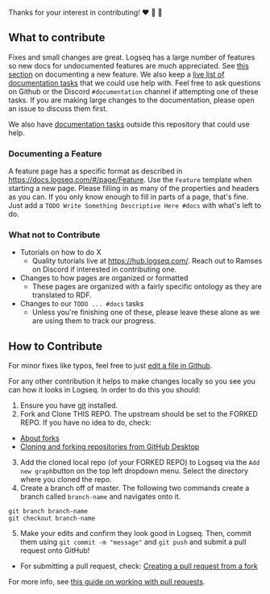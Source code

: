 Thanks for your interest in contributing! :heart: :man_dancing: :woman_dancing:

## What to contribute

Fixes and small changes are great. Logseq has a large number of features so new
docs for undocumented features are much appreciated. See [this
section](#documenting-a-feature) on documenting a new feature. We also keep a
[live list of documentation tasks](https://docs.logseq.com/#/page/docs) that we
could use help with. Feel free to ask questions on Github or the Discord
`#documentation` channel if attempting one of these tasks. If you are making
large changes to the documentation, please open an issue to discuss them first. 

We also have [documentation tasks](https://github.com/orgs/logseq/projects/5/views/1?filterQuery=label%3Adocumentation) outside this repository that could use help.

### Documenting a Feature

A feature page has a specific format as described in
https://docs.logseq.com/#/page/Feature. Use the `Feature` template when starting
a new page. Please filling in as many of the properties and headers as you can.
If you only know enough to fill in parts of a page, that's fine. Just add a
`TODO Write Something Descriptive Here #docs` with what's left to do.

### What not to Contribute

* Tutorials on how to do X
  * Quality tutorials live at https://hub.logseq.com/. Reach out to Ramses on Discord if interested in contributing one.
* Changes to how pages are organized or formatted
  * These pages are organized with a fairly specific ontology as they are translated to RDF.
* Changes to our `TODO ... #docs` tasks
  * Unless you're finishing one of these, please leave these alone as we are using them to track our progress.

## How to Contribute

For minor fixes like typos, feel free to just [edit a
file in Github](https://docs.github.com/en/repositories/working-with-files/managing-files/editing-files).

For any other contribution it helps to make changes locally so you see you can how it looks in Logseq. In order to do this you should:

1. Ensure you have [git](https://git-scm.com/downloads) installed.
2. Fork and Clone THIS REPO. The upstream should be set to the FORKED REPO. If you have no idea to do, check:
* [About forks](https://docs.github.com/en/pull-requests/collaborating-with-pull-requests/working-with-forks/about-forks)
* [Cloning and forking repositories from GitHub Desktop](https://docs.github.com/en/desktop/contributing-and-collaborating-using-github-desktop/adding-and-cloning-repositories/cloning-and-forking-repositories-from-github-desktop)
3. Add the cloned local repo (of your FORKED REPO) to Logseq via the `Add new graph`button on the top left dropdown menu. Select the directory where you cloned the repo.
4. Create a branch off of master. The following two commands create a branch called `branch-name` and navigates onto it.

```git
git branch branch-name
git checkout branch-name
```
5. Make your edits and confirm they look good in Logseq. Then, commit them using `git commit -m "message"` and `git push` and submit a pull request onto GitHub!
  * For submitting a pull request, check: [Creating a pull request from a fork](https://docs.github.com/en/pull-requests/collaborating-with-pull-requests/proposing-changes-to-your-work-with-pull-requests/creating-a-pull-request-from-a-fork)

For more info, see [this guide on working with pull
requests](https://docs.github.com/en/pull-requests/collaborating-with-pull-requests/proposing-changes-to-your-work-with-pull-requests/creating-a-pull-request-from-a-fork).
